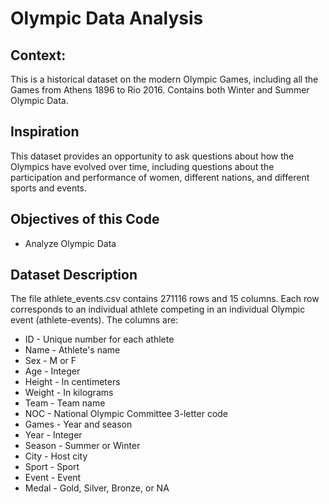 # Olympic Data Analysis

## Context:
This is a historical dataset on the modern Olympic Games, including all the Games from Athens 1896 to Rio 2016.
Contains both Winter and Summer Olympic Data.

## Inspiration
This dataset provides an opportunity to ask questions about how the Olympics have evolved over time, including questions about the participation and performance of women, different nations, and different sports and events.

## Objectives of this Code
  + Analyze Olympic Data
  
## Dataset Description
The file athlete_events.csv contains 271116 rows and 15 columns. Each row corresponds to an individual athlete competing in an individual Olympic event (athlete-events). The columns are:

+ ID - Unique number for each athlete
+ Name - Athlete's name
+ Sex - M or F
+ Age - Integer
+ Height - In centimeters
+ Weight - In kilograms
+ Team - Team name
+ NOC - National Olympic Committee 3-letter code
+ Games - Year and season
+ Year - Integer
+ Season - Summer or Winter
+ City - Host city
+ Sport - Sport
+ Event - Event
+ Medal - Gold, Silver, Bronze, or NA

  
